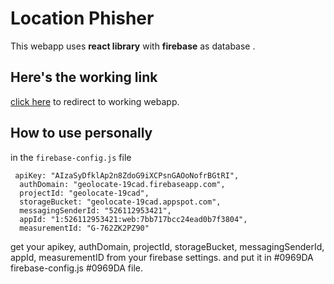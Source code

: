 # Location Phisher
This webapp uses **react library** with **firebase** as database .

## Here's the working link
[click here](https://abhiknack.github.io/LocationPhiser/) to redirect to working webapp.

## How to use personally
in the `firebase-config.js` file 
```
 apiKey: "AIzaSyDfklAp2n8ZdoG9iXCPsnGAOoNofrBGtRI",
  authDomain: "geolocate-19cad.firebaseapp.com",
  projectId: "geolocate-19cad",
  storageBucket: "geolocate-19cad.appspot.com",
  messagingSenderId: "526112953421",
  appId: "1:526112953421:web:7bb717bcc24ead0b7f3804",
  measurementId: "G-762ZK2PZ90"
  ```
get your  apikey, authDomain, projectId, storageBucket, messagingSenderId, appId, measurementID from your firebase settings.
and put it in #0969DA firebase-config.js #0969DA file.
